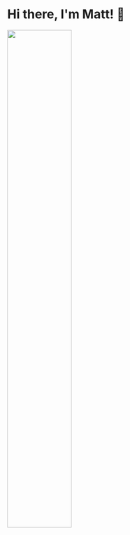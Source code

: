 # Hi there, I'm Matt! :wave:
<img align="left" width="54%" src="https://github-readme-stats.vercel.app/api?username=dagleaves&theme=dark&include_all_commits=true&count_private=true&show_icons=true" />
<!--


**fowlermatt/fowlermatt** is a ✨ _special_ ✨ repository because its `README.md` (this file) appears on your GitHub profile.

Here are some ideas to get you started:

- 🔭 I’m currently working on ...
- 🌱 I’m currently learning ...
- 👯 I’m looking to collaborate on ...
- 🤔 I’m looking for help with ...
- 💬 Ask me about ...
- 📫 How to reach me: ...
- 😄 Pronouns: ...
- ⚡ Fun fact: ...
-->

